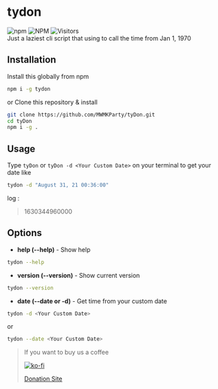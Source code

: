 # tydon
![npm](https://img.shields.io/npm/v/tydon?style=for-the-badge) ![NPM](https://img.shields.io/npm/l/tydon?style=for-the-badge) 
![Visitors](https://api.visitorbadge.io/api/visitors?path=https%3A%2F%2Fgithub.com%2FMWMKParty%2FtyDon&countColor=%23263759)<br />
Just a laziest cli script that using to call the time from Jan 1, 1970

## Installation
Install this globally from npm
```zsh
npm i -g tydon
```
or Clone this repository & install
```zsh
git clone https://github.com/MWMKParty/tyDon.git
cd tyDon
npm i -g .
```

## Usage
Type `tyDon` or `tyDon -d <Your Custom Date>` on your terminal to get your date like
```zsh
tydon -d "August 31, 21 00:36:00"
```
log :
> 1630344960000


## Options
- **help (--help)** - Show help
```zsh
tydon --help
```
- **version (--version)** - Show current version
```zsh
tydon --version
```
- **date (--date or -d)** - Get time from your custom date
```zsh
tydon -d <Your Custom Date>
```
or
```zsh
tydon --date <Your Custom Date>
```

> If you want to buy us a coffee
>
> [![ko-fi](https://ko-fi.com/img/githubbutton_sm.svg)](https://ko-fi.com/B0B71V63A)
>
> [Donation Site](https://detzz-d.carrd.co/)